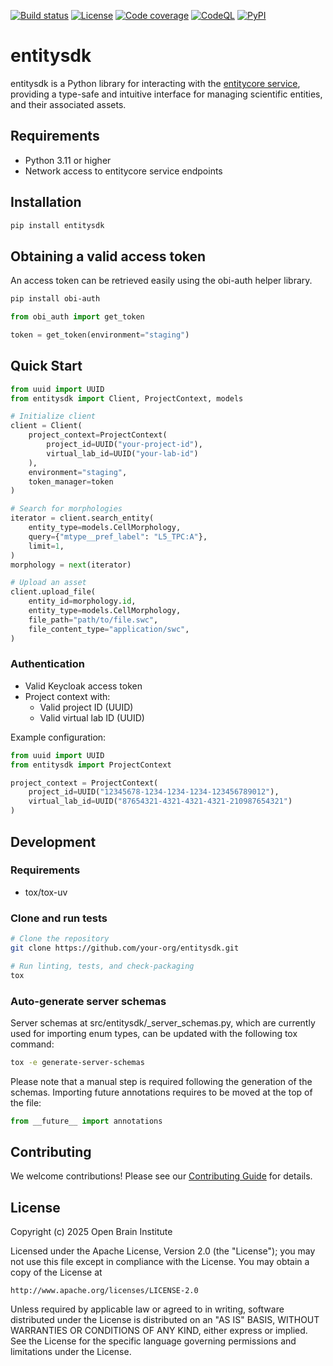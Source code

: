 [![Build status][build_status_badge]][build_status_target]
[![License][license_badge]][license_target]
[![Code coverage][coverage_badge]][coverage_target]
[![CodeQL][codeql_badge]][codeql_target]
[![PyPI][pypi_badge]][pypi_target]

# entitysdk

entitysdk is a Python library for interacting with the [entitycore service][entitycore], providing a type-safe and intuitive interface for managing scientific entities, and their associated assets.

## Requirements

- Python 3.11 or higher
- Network access to entitycore service endpoints

## Installation

```bash
pip install entitysdk
```

## Obtaining a valid access token

An access token can be retrieved easily using the obi-auth helper library.

```bash
pip install obi-auth
```

```python
from obi_auth import get_token

token = get_token(environment="staging")
```

## Quick Start

```python
from uuid import UUID
from entitysdk import Client, ProjectContext, models

# Initialize client
client = Client(
    project_context=ProjectContext(
        project_id=UUID("your-project-id"),
        virtual_lab_id=UUID("your-lab-id")
    ),
    environment="staging",
    token_manager=token
)

# Search for morphologies
iterator = client.search_entity(
    entity_type=models.CellMorphology,
    query={"mtype__pref_label": "L5_TPC:A"},
    limit=1,
)
morphology = next(iterator)

# Upload an asset
client.upload_file(
    entity_id=morphology.id,
    entity_type=models.CellMorphology,
    file_path="path/to/file.swc",
    file_content_type="application/swc",
)
```

### Authentication
- Valid Keycloak access token
- Project context with:
  - Valid project ID (UUID)
  - Valid virtual lab ID (UUID)

Example configuration:
```python
from uuid import UUID
from entitysdk import ProjectContext

project_context = ProjectContext(
    project_id=UUID("12345678-1234-1234-1234-123456789012"),
    virtual_lab_id=UUID("87654321-4321-4321-4321-210987654321")
)
```

## Development

### Requirements
- tox/tox-uv

### Clone and run tests

```bash
# Clone the repository
git clone https://github.com/your-org/entitysdk.git

# Run linting, tests, and check-packaging
tox
```

### Auto-generate server schemas

Server schemas at src/entitysdk/_server_schemas.py, which are currently used for importing enum
types, can be updated with the following tox command:

```bash
tox -e generate-server-schemas
```

Please note that a manual step is required following the generation of the schemas. Importing
future annotations requires to be moved at the top of the file:

```python
from __future__ import annotations
```

## Contributing

We welcome contributions! Please see our [Contributing Guide](CONTRIBUTING.md) for details.

## License

Copyright (c) 2025 Open Brain Institute

Licensed under the Apache License, Version 2.0 (the "License");
you may not use this file except in compliance with the License.
You may obtain a copy of the License at

    http://www.apache.org/licenses/LICENSE-2.0

Unless required by applicable law or agreed to in writing, software
distributed under the License is distributed on an "AS IS" BASIS,
WITHOUT WARRANTIES OR CONDITIONS OF ANY KIND, either express or implied.
See the License for the specific language governing permissions and
limitations under the License.


[entitycore]: https://github.com/openbraininstitute/entitycore

[build_status_badge]: https://github.com/openbraininstitute/entitysdk/actions/workflows/tox.yml/badge.svg
[build_status_target]: https://github.com/openbraininstitute/entitysdk/actions
[license_badge]: https://img.shields.io/pypi/l/entitysdk
[license_target]: https://github.com/openbraininstitute/entitysdk/blob/main/LICENSE.txt
[coverage_badge]: https://codecov.io/github/openbraininstitute/entitysdk/coverage.svg?branch=main
[coverage_target]: https://codecov.io/github/openbraininstitute/entitysdk?branch=main
[codeql_badge]: https://github.com/openbraininstitute/entitysdk/actions/workflows/github-code-scanning/codeql/badge.svg
[codeql_target]: https://github.com/openbraininstitute/entitysdk/actions/workflows/github-code-scanning/codeql
[pypi_badge]: https://github.com/openbraininstitute/entitysdk/actions/workflows/sdist.yml/badge.svg
[pypi_target]: https://pypi.org/project/entitysdk/

